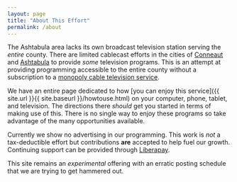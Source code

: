 ```yaml
---
layout: page
title: "About This Effort"
permalink: /about
---
```


The Ashtabula area lacks its own broadcast television station serving the *entire* county.  There are limited cablecast efforts in the cities of [Conneaut](https://vimeo.com/user126359532) and [Ashtabula](https://www.cityofashtabula.com/stream-live) to provide *some* television programs.  This is an attempt at providing programming accessible to the entire county without a subscription to a [monopoly cable television service](https://simple.wikipedia.org/w/index.php?title=Cable_television&oldid=7493434).  

We have an entire page dedicated to how [you can enjoy this service]({{ site.url }}{{ site.baseurl }}/howtouse.html) on your computer, phone, tablet, and television.  The directions there *should* get you started in terms of making use of this.  There is no single way to enjoy these programs so take advantage of the many opportunities available.

Currently we show no advertising in our programming.  This work is *not* a tax-deductible effort but contributions **are** accepted to help fuel our growth.  Continuing support can be provided through [Liberapay](https://liberapay.com/smkellat).

This site remains an *experimental* offering with an erratic posting schedule that we are trying to get hammered out.
